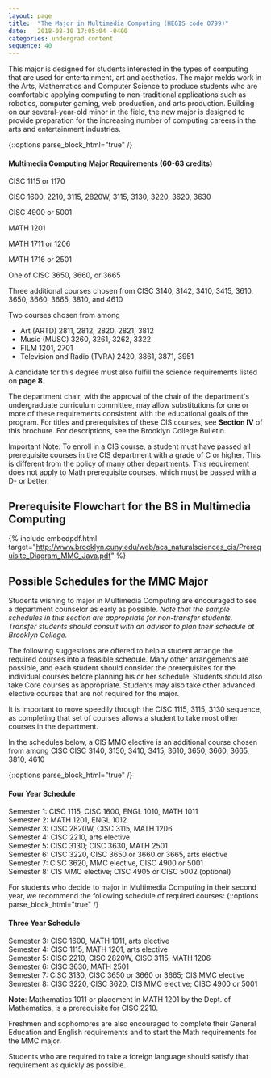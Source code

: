 ```yaml
---
layout: page
title:  "The Major in Multimedia Computing (HEGIS code 0799)"
date:   2018-08-10 17:05:04 -0400
categories: undergrad content
sequence: 40
---
```


This major is designed for students interested in the types of computing that are
used for entertainment, art and aesthetics. The major melds work in the Arts, Mathematics and Computer Science to produce students who are comfortable applying computing to non-traditional applications such as robotics, computer gaming, web production, and arts production. Building on our several-year-old minor in the field, the new major is designed to provide preparation for the increasing number of computing careers in the arts and entertainment industries.


{::options parse_block_html="true" /}
<div class="callout">
<h4>Multimedia Computing Major Requirements (60-63 credits)</h4>

CISC 1115 or 1170

CISC 1600, 2210, 3115, 2820W, 3115, 3130, 3220, 3620, 3630

CISC 4900 or 5001

MATH 1201

MATH 1711 or 1206

MATH 1716 or 2501

One of CISC 3650, 3660, or 3665

Three additional courses chosen from
CISC 3140, 3142, 3410, 3415, 3610, 3650, 3660, 3665, 3810, and 4610

Two courses chosen from among
- Art (ARTD) 2811, 2812, 2820, 2821, 3812
- Music (MUSC) 3260, 3261, 3262, 3322
- FILM 1201, 2701
- Television and Radio (TVRA) 2420, 3861, 3871, 3951

A candidate for this degree must also fulfill the science requirements listed on **page 8**.
</div>


The department chair, with the approval of the chair of the department's undergraduate curriculum committee, may allow substitutions for one or more of these requirements consistent with the educational goals of the program. For titles and prerequisites of these CIS courses, see **Section IV** of this brochure. For descriptions, see the Brooklyn College Bulletin.

<div class="callout">
Important Note: To enroll in a CIS course, a student must have passed all prerequisite courses in the CIS department with a grade of C or higher. This is different from the policy of many other departments. This requirement does not apply to Math prerequisite courses, which must be passed with a D- or better.
</div>

## Prerequisite Flowchart for the BS in Multimedia Computing

{% include embedpdf.html target="http://www.brooklyn.cuny.edu/web/aca_naturalsciences_cis/Prerequisite_Diagram_MMC_Java.pdf" %} <!-- _j --> 

## Possible Schedules for the MMC Major

Students wishing to major in Multimedia Computing are encouraged to see a department counselor as early as possible. *Note that the sample schedules in this section are appropriate for non-transfer students. Transfer students should consult with an advisor to plan their schedule at Brooklyn College.*

The following suggestions are offered to help a student arrange the required courses into a feasible schedule. Many other arrangements are possible, and each student should consider the prerequisites for the individual courses before planning his or her schedule. Students should also take Core courses as appropriate. Students may also take other advanced elective courses that are not required for the major.

It is important to move speedily through the CISC 1115, 3115, 3130 sequence, as completing that set of courses allows a student to take most other courses in the department.

In the schedules below, a CIS MMC elective is an additional course chosen from among CISC CISC 3140, 3150, 3410, 3415, 3610, 3650, 3660, 3665, 3810, 4610

{::options parse_block_html="true" /}
<div class="callout">
<h4>Four Year Schedule</h4>

Semester 1:    CISC 1115, CISC 1600, ENGL 1010, MATH 1011  
Semester 2:     MATH 1201, ENGL 1012  
Semester 3:    CISC 2820W, CISC 3115, MATH 1206  
Semester 4:    CISC 2210, arts elective  
Semester 5:    CISC 3130; CISC 3630, MATH 2501  
Semester 6:    CISC 3220, CISC 3650 or 3660 or 3665, arts elective  
Semester 7:     CISC 3620, MMC elective, CISC 4900 or 5001  
Semester 8:    CIS MMC elective; CISC 4905 or CISC 5002 (optional)  
</div> 

For students who decide to major in Multimedia Computing in their second year, we recommend the following schedule of required courses:
{::options parse_block_html="true" /}
<div class="callout">
<h4>Three Year Schedule</h4>

Semester 3:    CISC 1600, MATH 1011, arts elective  
Semester 4:    CISC 1115, MATH 1201, arts elective  
Semester 5:    CISC 2210, CISC 2820W, CISC 3115, MATH 1206  
Semester 6:    CISC 3630, MATH 2501  
Semester 7: CISC 3130, CISC 3650 or 3660 or 3665; CIS MMC elective  
Semester 8:    CISC 3220, CISC 3620, CIS MMC elective; CISC 4900 or 5001
</div>

**Note**: Mathematics 1011 or placement in MATH 1201 by the Dept. of Mathematics, is a prerequisite for CISC 2210.

Freshmen and sophomores are also encouraged to complete their General Education and English requirements and to start the Math requirements for the MMC major.

Students who are required to take a foreign language should satisfy that requirement as quickly as possible. 

